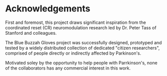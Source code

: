 # Acknowledgements
First and foremost, this project draws significant inspiration from the coordinated reset (CR) neuromodulation research led by Dr. Peter Tass of Stanford and colleagues.

The Blue Buzzah Gloves project was successfully designed, prototyped and tested by a widely distributed collection of dedicated "citizen researchers", comprised of people directly or indirectly affected by Parkinson's.

Motivated soley by the opportunity to help people with Parrkinson's, none of the collaborators has any commercial interest in this work.
